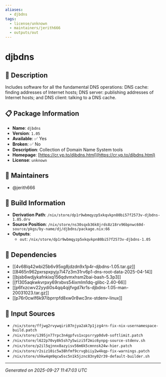 ```yaml
---
aliases:
  - djbdns
tags:
  - license/unknown
  - maintainers/jerith666
  - outputs/out
---
```


# djbdns

## 📝 Description

Includes software for all the fundamental DNS operations: DNS cache: finding addresses of Internet hosts; DNS server: publishing addresses of Internet hosts; and DNS client: talking to a DNS cache.

## 📋 Package Information

- **Name**: `djbdns`
- **Version**: `1.05`
- **Available**: ✅ Yes
- **Broken**: ✅ No
- **Description**: Collection of Domain Name System tools
- **Homepage**: [https://cr.yp.to/djbdns.html](https://cr.yp.to/djbdns.html)
- **License**: `unknown`
## 👥 Maintainers

- @jerith666


## 🔧 Build Information

- **Derivation Path**: `/nix/store/dp1r9wbmqyzp5xkqvkpn80bi57f2573v-djbdns-1.05.drv`
- **Source Position**: `/nix/store/ns30sqxb36k8jrds8z18rv96bpnwc60d-source/pkgs/by-name/dj/djbdns/package.nix:66`
- **Outputs**:
  - `out`:  `/nix/store/dp1r9wbmqyzp5xkqvkpn80bi57f2573v-djbdns-1.05`

## 🔗 Dependencies

- [[4v68lq42wbi25b6v95xg8jdzdn9x1p4r-djbdns-1.05.tar.gz]]
- [[8465n962pxrspxpyjy7i47z3m31rv6p1-dns-root-data-2025-04-14]]
- [[bjsb6wdjykafnkixq156qdvmxhsm2bai-bash-5.3p3]]
- [[f1305aqkwkvrpxy69rxbvs54ixmlm1dq-glibc-2.40-66]]
- [[p6fxzcwv22yydi0s4qq4qijfvgd7kr1s-djbdns-1.05-man-20031023.tar.gz]]
- [[p76r0cwlf6k97ibprrpfd8xw0r8wc3nx-stdenv-linux]]

## 📁 Input Sources

- `/nix/store/ffjwg2rvywqiri07njya2ak7p1jzg4rn-fix-nix-usernamespace-build.patch`
- `/nix/store/i395jn77rpc3n4gpfvs1xcpsrryp0dv0-softlimit.patch`
- `/nix/store/l622p70vy8k5sh7y5wizi5f2mic6ynpg-source-stdenv.sh`
- `/nix/store/p2il5qjnnx8azyisv56m6k5cmnnsk24w-hier.patch`
- `/nix/store/r2siz10ic5w38hfmf9crvgbiiy2w4kqp-fix-warnings.patch`
- `/nix/store/shkw4qm9qcw5sc5n1k5jznc83ny02r39-default-builder.sh`

---
*Generated on 2025-09-27 11:47:03 UTC*
